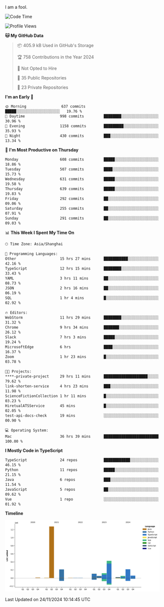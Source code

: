 I am a fool.

<!--START_SECTION:waka-->
![Code Time](http://img.shields.io/badge/Code%20Time-2%2C138%20hrs%205%20mins-blue)

![Profile Views](http://img.shields.io/badge/Profile%20Views-1-blue)

**🐱 My GitHub Data** 

> 📦 405.9 kB Used in GitHub's Storage 
 > 
> 🏆 758 Contributions in the Year 2024
 > 
> 🚫 Not Opted to Hire
 > 
> 📜 35 Public Repositories 
 > 
> 🔑 23 Private Repositories 
 > 
**I'm an Early 🐤** 

```text
🌞 Morning                637 commits         █████░░░░░░░░░░░░░░░░░░░░   19.76 % 
🌆 Daytime                998 commits         ████████░░░░░░░░░░░░░░░░░   30.96 % 
🌃 Evening                1158 commits        █████████░░░░░░░░░░░░░░░░   35.93 % 
🌙 Night                  430 commits         ███░░░░░░░░░░░░░░░░░░░░░░   13.34 % 
```
📅 **I'm Most Productive on Thursday** 

```text
Monday                   608 commits         █████░░░░░░░░░░░░░░░░░░░░   18.86 % 
Tuesday                  507 commits         ████░░░░░░░░░░░░░░░░░░░░░   15.73 % 
Wednesday                631 commits         █████░░░░░░░░░░░░░░░░░░░░   19.58 % 
Thursday                 639 commits         █████░░░░░░░░░░░░░░░░░░░░   19.83 % 
Friday                   292 commits         ██░░░░░░░░░░░░░░░░░░░░░░░   09.06 % 
Saturday                 255 commits         ██░░░░░░░░░░░░░░░░░░░░░░░   07.91 % 
Sunday                   291 commits         ██░░░░░░░░░░░░░░░░░░░░░░░   09.03 % 
```


📊 **This Week I Spent My Time On** 

```text
🕑︎ Time Zone: Asia/Shanghai

💬 Programming Languages: 
Other                    15 hrs 27 mins      ███████████░░░░░░░░░░░░░░   42.16 % 
TypeScript               12 hrs 15 mins      ████████░░░░░░░░░░░░░░░░░   33.43 % 
YAML                     3 hrs 11 mins       ██░░░░░░░░░░░░░░░░░░░░░░░   08.73 % 
JSON                     2 hrs 16 mins       ██░░░░░░░░░░░░░░░░░░░░░░░   06.19 % 
SQL                      1 hr 4 mins         █░░░░░░░░░░░░░░░░░░░░░░░░   02.92 % 

🔥 Editors: 
WebStorm                 11 hrs 29 mins      ████████░░░░░░░░░░░░░░░░░   31.32 % 
Chrome                   9 hrs 34 mins       ███████░░░░░░░░░░░░░░░░░░   26.12 % 
Slack                    7 hrs 3 mins        █████░░░░░░░░░░░░░░░░░░░░   19.24 % 
MicrosoftEdge            6 hrs               ████░░░░░░░░░░░░░░░░░░░░░   16.37 % 
Zoom                     1 hr 23 mins        █░░░░░░░░░░░░░░░░░░░░░░░░   03.78 % 

🐱‍💻 Projects: 
****-private-project     29 hrs 11 mins      ████████████████████░░░░░   79.62 % 
link-shorten-service     4 hrs 23 mins       ███░░░░░░░░░░░░░░░░░░░░░░   11.98 % 
ScienceFictionCollection 1 hr 11 mins        █░░░░░░░░░░░░░░░░░░░░░░░░   03.23 % 
HiretualATSService       45 mins             █░░░░░░░░░░░░░░░░░░░░░░░░   02.05 % 
test-api-docs-check      19 mins             ░░░░░░░░░░░░░░░░░░░░░░░░░   00.90 % 

💻 Operating System: 
Mac                      36 hrs 39 mins      █████████████████████████   100.00 % 
```

**I Mostly Code in TypeScript** 

```text
TypeScript               24 repos            ████████████░░░░░░░░░░░░░   46.15 % 
Python                   11 repos            █████░░░░░░░░░░░░░░░░░░░░   21.15 % 
Java                     6 repos             ███░░░░░░░░░░░░░░░░░░░░░░   11.54 % 
JavaScript               5 repos             ██░░░░░░░░░░░░░░░░░░░░░░░   09.62 % 
Vue                      1 repo              ░░░░░░░░░░░░░░░░░░░░░░░░░   01.92 % 
```



**Timeline**

![Lines of Code chart](https://raw.githubusercontent.com/VeejaLiu/VeejaLiu/master/assets/bar_graph.png)


 Last Updated on 24/11/2024 10:14:45 UTC
<!--END_SECTION:waka-->
